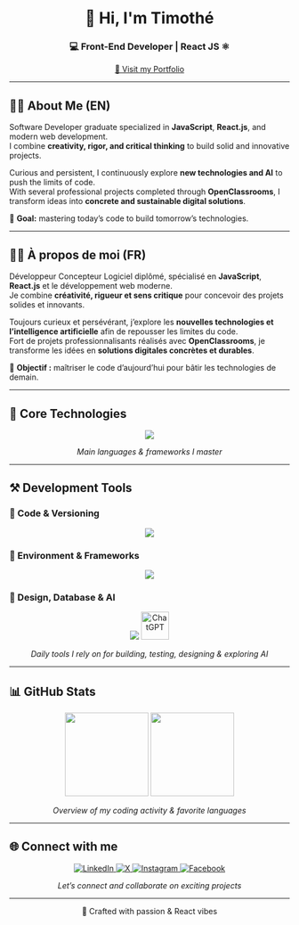 <!-- Banner / Introduction -->
<h1 align="center">👋 Hi, I'm Timothé</h1>
<h3 align="center">💻 Front-End Developer | React JS ⚛️</h3>

<p align="center">
  <a href="https://timothegonin.github.io/portfolio/" target="_blank">
    🔗 Visit my Portfolio
  </a>
</p>

---

## 👨‍💻 About Me (EN)

Software Developer graduate specialized in **JavaScript**, **React.js**, and modern web development.  
I combine **creativity, rigor, and critical thinking** to build solid and innovative projects.  

Curious and persistent, I continuously explore **new technologies and AI** to push the limits of code.  
With several professional projects completed through **OpenClassrooms**, I transform ideas into **concrete and sustainable digital solutions**.  

🎯 **Goal:** mastering today’s code to build tomorrow’s technologies.  

---

## 👨‍💻 À propos de moi (FR)

Développeur Concepteur Logiciel diplômé, spécialisé en **JavaScript**, **React.js** et le développement web moderne.  
Je combine **créativité, rigueur et sens critique** pour concevoir des projets solides et innovants.  

Toujours curieux et persévérant, j’explore les **nouvelles technologies et l’intelligence artificielle** afin de repousser les limites du code.  
Fort de projets professionnalisants réalisés avec **OpenClassrooms**, je transforme les idées en **solutions digitales concrètes et durables**.  

🎯 **Objectif :** maîtriser le code d’aujourd’hui pour bâtir les technologies de demain.  

---

## 🧩 Core Technologies
<p align="center">
  <img src="https://skillicons.dev/icons?i=js,ts,react,redux,html,css,sass,jest,express" />
</p>
<p align="center"><i>Main languages & frameworks I master</i></p>

---

## ⚒️ Development Tools

### 🔹 Code & Versioning
<p align="center">
  <img src="https://skillicons.dev/icons?i=vscode,git" />
</p>

### 🔹 Environment & Frameworks
<p align="center">
  <img src="https://skillicons.dev/icons?i=nodejs,npm,yarn,tailwind,bootstrap" />
</p>

### 🔹 Design, Database & AI
<p align="center">
  <img src="https://skillicons.dev/icons?i=figma,mongodb,postman" />
  <img src="https://raw.githubusercontent.com/simple-icons/simple-icons/develop/icons/openai.svg" width="50" height="50" alt="ChatGPT"/>
</p>

<p align="center"><i>Daily tools I rely on for building, testing, designing & exploring AI</i></p>

---

## 📊 GitHub Stats
<p align="center">
  <img src="https://github-readme-stats.vercel.app/api/top-langs?username=timothegonin&show_icons=true&locale=en&layout=compact&theme=tokyonight" height="150"/>
  <img src="https://github-readme-stats.vercel.app/api?username=timothegonin&show_icons=true&locale=en&theme=tokyonight" height="150"/>
</p>
<p align="center"><i>Overview of my coding activity & favorite languages</i></p>

---

## 🌐 Connect with me
<div align="center">
  <a href="https://linkedin.com/in/timothegonin" target="_blank">
    <img src="https://img.shields.io/badge/LinkedIn-0A66C2?style=for-the-badge&logo=linkedin&logoColor=white" alt="LinkedIn"/>
  </a>
  <a href="https://x.com/timothe_gonin" target="_blank">
    <img src="https://img.shields.io/badge/X-111111?style=for-the-badge&logo=x&logoColor=white" alt="X"/>
  </a>
  <a href="https://www.instagram.com/timothe_gonin/" target="_blank">
    <img src="https://img.shields.io/badge/Instagram-E4405F?style=for-the-badge&logo=instagram&logoColor=white" alt="Instagram"/>
  </a>
  <a href="https://www.facebook.com/profile.php?id=61580325804177" target="_blank">
    <img src="https://img.shields.io/badge/Facebook-0866FF?style=for-the-badge&logo=facebook&logoColor=white" alt="Facebook"/>
  </a>
</div>

<p align="center"><i>Let’s connect and collaborate on exciting projects</i></p>





---

<!-- Footer -->
<p align="center">
  🚀 Crafted with passion & React vibes
</p>
